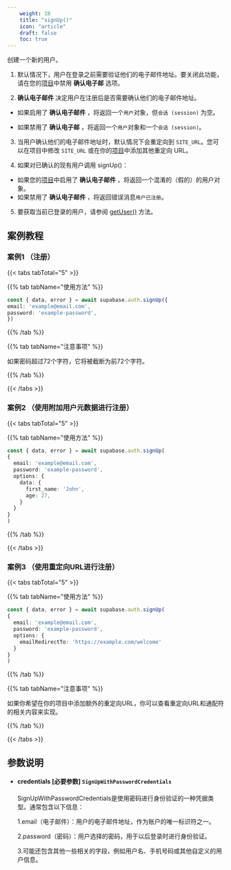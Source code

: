 ```yaml
---
    weight: 18
    title: "signUp()"
    icon: "article"
    draft: false
    toc: true
---
```


创建一个新的用户。



1. 默认情况下，用户在登录之前需要验证他们的电子邮件地址。要关闭此功能，请在您的[项目](https://cloud.memfiredb.com/db)中禁用 **确认电子邮** 选项。

2. **确认电子邮件** 决定用户在注册后是否需要确认他们的电子邮件地址。

* 如果启用了 **确认电子邮件** ，将返回一个`用户`对象，但`会话 (session)` 为空。

* 如果禁用了 **确认电子邮** ，将返回一个`用户`对象和一个`会话 (session)`。

3. 当用户确认他们的电子邮件地址时，默认情况下会重定向到 `SITE_URL`。您可以在项目中修改 `SITE_URL` 或在你的[项目](https://cloud.memfiredb.com/db)中添加其他重定向 URL。

4. 如果对已确认的现有用户调用 signUp()：

* 如果您的[项目](https://cloud.memfiredb.com/db)中启用了 **确认电子邮件** ，将返回一个混淆的（假的）的用户对象。
* 如果禁用了 **确认电子邮件** ，将返回错误消息`用户已注册`。
5. 要获取当前已登录的用户，请参阅 [getUser()](/docs/app/SDKdocs/WeChatSdk/auth/auth-getuser) 方法。


## 案例教程

### 案例1 （注册）

{{< tabs tabTotal="5" >}}



{{% tab tabName="使用方法" %}}



  ```ts
const { data, error } = await supabase.auth.signUp({
  email: 'example@email.com',
  password: 'example-password',
})
  ```



{{% /tab %}}


{{% tab tabName="注意事项" %}}



如果密码超过72个字符，它将被截断为前72个字符。



{{% /tab %}}

{{< /tabs >}}



### 案例2 （使用附加用户元数据进行注册）

{{< tabs tabTotal="5" >}}



{{% tab tabName="使用方法" %}}



  ```ts
const { data, error } = await supabase.auth.signUp(
  {
    email: 'example@email.com',
    password: 'example-password',
    options: {
      data: {
        first_name: 'John',
        age: 27,
      }
    }
  }
)
  ```



{{% /tab %}}

{{< /tabs >}}



### 案例3 （使用重定向URL进行注册）

{{< tabs tabTotal="5" >}}



{{% tab tabName="使用方法" %}}



  ```ts
const { data, error } = await supabase.auth.signUp(
  {
    email: 'example@email.com',
    password: 'example-password',
    options: {
      emailRedirectTo: 'https://example.com/welcome'
    }
  }
)
  ```



{{% /tab %}}


{{% tab tabName="注意事项" %}}



如果你希望在你的项目中添加额外的重定向URL，你可以查看重定向URL和通配符的相关内容来实现。



{{% /tab %}}

{{< /tabs >}}


## 参数说明


<ul className="method-list-group">
  
<li className="method-list-item">
  <h4 className="method-list-item-label">
    <span className="method-list-item-label-name">
      credentials
    </span>
    <span className="method-list-item-label-badge required">
      [必要参数]
    </span>
    <span className="method-list-item-validation">
      <code>SignUpWithPasswordCredentials</code> 
    </span>
  </h4>
  <div class="method-list-item-description">

SignUpWithPasswordCredentials是使用密码进行身份验证的一种凭据类型。通常包含以下信息：

1.email（电子邮件）：用户的电子邮件地址，作为账户的唯一标识符之一。

2.password（密码）：用户选择的密码，用于以后登录时进行身份验证。

3.可能还包含其他一些相关的字段，例如用户名、手机号码或其他自定义的用户信息。

  </div>
  

</li>

</ul>